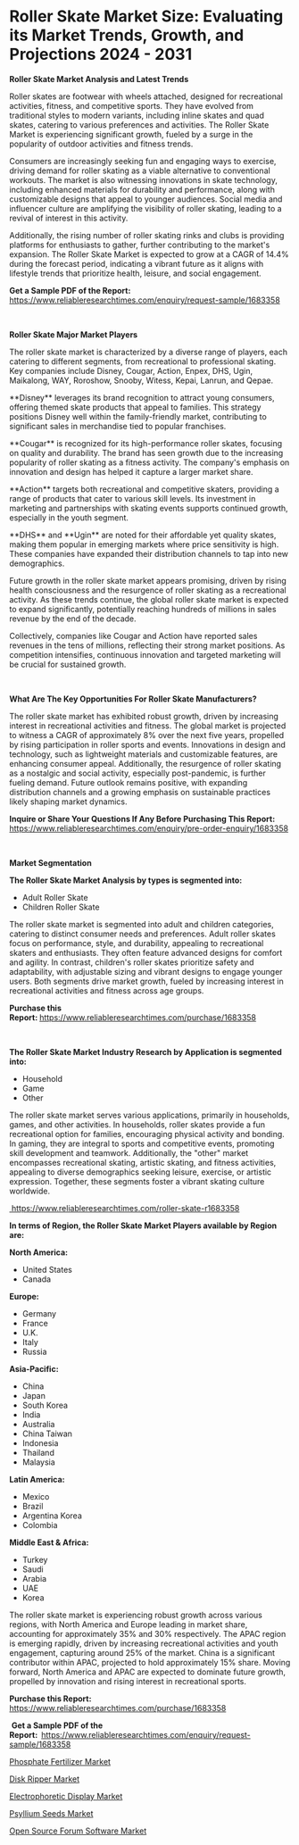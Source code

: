 <p><h1>Roller Skate Market Size: Evaluating its Market Trends, Growth, and Projections 2024 - 2031</h1></p><p><strong>Roller Skate Market Analysis and Latest Trends</strong></p>
<p><p>Roller skates are footwear with wheels attached, designed for recreational activities, fitness, and competitive sports. They have evolved from traditional styles to modern variants, including inline skates and quad skates, catering to various preferences and activities. The Roller Skate Market is experiencing significant growth, fueled by a surge in the popularity of outdoor activities and fitness trends. </p><p>Consumers are increasingly seeking fun and engaging ways to exercise, driving demand for roller skating as a viable alternative to conventional workouts. The market is also witnessing innovations in skate technology, including enhanced materials for durability and performance, along with customizable designs that appeal to younger audiences. Social media and influencer culture are amplifying the visibility of roller skating, leading to a revival of interest in this activity.</p><p>Additionally, the rising number of roller skating rinks and clubs is providing platforms for enthusiasts to gather, further contributing to the market's expansion. The Roller Skate Market is expected to grow at a CAGR of 14.4% during the forecast period, indicating a vibrant future as it aligns with lifestyle trends that prioritize health, leisure, and social engagement.</p></p>
<p><strong>Get a Sample PDF of the Report:&nbsp;</strong> <a href="https://www.reliableresearchtimes.com/enquiry/request-sample/1683358?utm_campaign=1739&utm_medium=2&utm_source=Github&utm_content=ia&utm_term=15102024&utm_id=roller-skate">https://www.reliableresearchtimes.com/enquiry/request-sample/1683358</a></p>
<p>&nbsp;</p>
<p><strong>Roller Skate Major Market Players</strong></p>
<p><p>The roller skate market is characterized by a diverse range of players, each catering to different segments, from recreational to professional skating. Key companies include Disney, Cougar, Action, Enpex, DHS, Ugin, Maikalong, WAY, Roroshow, Snooby, Witess, Kepai, Lanrun, and Qepae.</p><p>**Disney** leverages its brand recognition to attract young consumers, offering themed skate products that appeal to families. This strategy positions Disney well within the family-friendly market, contributing to significant sales in merchandise tied to popular franchises.</p><p>**Cougar** is recognized for its high-performance roller skates, focusing on quality and durability. The brand has seen growth due to the increasing popularity of roller skating as a fitness activity. The company's emphasis on innovation and design has helped it capture a larger market share.</p><p>**Action** targets both recreational and competitive skaters, providing a range of products that cater to various skill levels. Its investment in marketing and partnerships with skating events supports continued growth, especially in the youth segment.</p><p>**DHS** and **Ugin** are noted for their affordable yet quality skates, making them popular in emerging markets where price sensitivity is high. These companies have expanded their distribution channels to tap into new demographics.</p><p>Future growth in the roller skate market appears promising, driven by rising health consciousness and the resurgence of roller skating as a recreational activity. As these trends continue, the global roller skate market is expected to expand significantly, potentially reaching hundreds of millions in sales revenue by the end of the decade.</p><p>Collectively, companies like Cougar and Action have reported sales revenues in the tens of millions, reflecting their strong market positions. As competition intensifies, continuous innovation and targeted marketing will be crucial for sustained growth.</p></p>
<p>&nbsp;</p>
<p><strong>What Are The Key Opportunities For Roller Skate Manufacturers?</strong></p>
<p><p>The roller skate market has exhibited robust growth, driven by increasing interest in recreational activities and fitness. The global market is projected to witness a CAGR of approximately 8% over the next five years, propelled by rising participation in roller sports and events. Innovations in design and technology, such as lightweight materials and customizable features, are enhancing consumer appeal. Additionally, the resurgence of roller skating as a nostalgic and social activity, especially post-pandemic, is further fueling demand. Future outlook remains positive, with expanding distribution channels and a growing emphasis on sustainable practices likely shaping market dynamics.</p></p>
<p><strong>Inquire or Share Your Questions If Any Before Purchasing This Report:</strong> <a href="https://www.reliableresearchtimes.com/enquiry/pre-order-enquiry/1683358?utm_campaign=1739&utm_medium=2&utm_source=Github&utm_content=ia&utm_term=15102024&utm_id=roller-skate">https://www.reliableresearchtimes.com/enquiry/pre-order-enquiry/1683358</a></p>
<p>&nbsp;</p>
<p><strong>Market Segmentation</strong></p>
<p><strong>The Roller Skate Market Analysis by types is segmented into:</strong></p>
<p><ul><li>Adult Roller Skate</li><li>Children Roller Skate</li></ul></p>
<p><p>The roller skate market is segmented into adult and children categories, catering to distinct consumer needs and preferences. Adult roller skates focus on performance, style, and durability, appealing to recreational skaters and enthusiasts. They often feature advanced designs for comfort and agility. In contrast, children's roller skates prioritize safety and adaptability, with adjustable sizing and vibrant designs to engage younger users. Both segments drive market growth, fueled by increasing interest in recreational activities and fitness across age groups.</p></p>
<p><strong>Purchase this Report:&nbsp;</strong><a href="https://www.reliableresearchtimes.com/purchase/1683358?utm_campaign=1739&utm_medium=2&utm_source=Github&utm_content=ia&utm_term=15102024&utm_id=roller-skate">https://www.reliableresearchtimes.com/purchase/1683358</a></p>
<p>&nbsp;</p>
<p><strong>The Roller Skate Market Industry Research by Application is segmented into:</strong></p>
<p><ul><li>Household</li><li>Game</li><li>Other</li></ul></p>
<p><p>The roller skate market serves various applications, primarily in households, games, and other activities. In households, roller skates provide a fun recreational option for families, encouraging physical activity and bonding. In gaming, they are integral to sports and competitive events, promoting skill development and teamwork. Additionally, the "other" market encompasses recreational skating, artistic skating, and fitness activities, appealing to diverse demographics seeking leisure, exercise, or artistic expression. Together, these segments foster a vibrant skating culture worldwide.</p></p>
<p><a href="https://www.reliableresearchtimes.com/roller-skate-r1683358?utm_campaign=1739&utm_medium=2&utm_source=Github&utm_content=ia&utm_term=15102024&utm_id=roller-skate">&nbsp;https://www.reliableresearchtimes.com/roller-skate-r1683358</a></p>
<p><strong>In terms of Region, the Roller Skate Market Players available by Region are:</strong></p>
<p>
    <p> <strong> North America: </strong>
        <ul>
            <li>United States</li>
            <li>Canada</li>
        </ul>
        </p> 
    <p> <strong> Europe: </strong>
        <ul>
            <li>Germany</li>
            <li>France</li>
            <li>U.K.</li>
            <li>Italy</li>
            <li>Russia</li>
        </ul>
        </p> 
    <p> <strong> Asia-Pacific: </strong>
        <ul>
            <li>China</li>
            <li>Japan</li>
            <li>South Korea</li>
            <li>India</li>
            <li>Australia</li>
            <li>China Taiwan</li>
            <li>Indonesia</li>
            <li>Thailand</li>
            <li>Malaysia</li>
        </ul>
        </p> 
    <p> <strong> Latin America: </strong>
        <ul>
            <li>Mexico</li>
            <li>Brazil</li>
            <li>Argentina Korea</li>
            <li>Colombia</li>
        </ul>
        </p> 
    <p> <strong> Middle East & Africa: </strong>
        <ul>
            <li>Turkey</li>
            <li>Saudi</li>
            <li>Arabia</li>
            <li>UAE</li>
            <li>Korea</li>
        </ul>
    </p>
    </p>
<p><p>The roller skate market is experiencing robust growth across various regions, with North America and Europe leading in market share, accounting for approximately 35% and 30% respectively. The APAC region is emerging rapidly, driven by increasing recreational activities and youth engagement, capturing around 25% of the market. China is a significant contributor within APAC, projected to hold approximately 15% share. Moving forward, North America and APAC are expected to dominate future growth, propelled by innovation and rising interest in recreational sports.</p></p>
<p><strong>Purchase this Report: </strong><a href="https://www.reliableresearchtimes.com/purchase/1683358?utm_campaign=1739&utm_medium=2&utm_source=Github&utm_content=ia&utm_term=15102024&utm_id=roller-skate">https://www.reliableresearchtimes.com/purchase/1683358</a></p>
<p>&nbsp;<strong>Get a Sample PDF of the Report:&nbsp;&nbsp;</strong><a href="https://www.reliableresearchtimes.com/enquiry/request-sample/1683358?utm_campaign=1739&utm_medium=2&utm_source=Github&utm_content=ia&utm_term=15102024&utm_id=roller-skate">https://www.reliableresearchtimes.com/enquiry/request-sample/1683358</a></p>
<p><strong></strong></p>
<p><p><a href="https://www.linkedin.com/pulse/phosphate-fertilizer-market-segmentation-geographical-regions-r1rme?utm_campaign=1739&utm_medium=2&utm_source=Github&utm_content=ia&utm_term=15102024&utm_id=roller-skate">Phosphate Fertilizer Market</a></p><p><a href="https://www.linkedin.com/pulse/future-innovation-global-disk-ripper-market-growth-opportunities-rlo8e?utm_campaign=1739&utm_medium=2&utm_source=Github&utm_content=ia&utm_term=15102024&utm_id=roller-skate">Disk Ripper Market</a></p><p><a href="https://issuu.com/reportprime-2/docs/electrophoretic-display-market-size_c1bcd9fb05f9fc?utm_campaign=1739&utm_medium=2&utm_source=Github&utm_content=ia&utm_term=15102024&utm_id=roller-skate">Electrophoretic Display Market</a></p><p><a href="https://www.linkedin.com/pulse/competitive-intelligence-psyllium-seeds-market-key-players-strategies-q6k0e?utm_campaign=1739&utm_medium=2&utm_source=Github&utm_content=ia&utm_term=15102024&utm_id=roller-skate">Psyllium Seeds Market</a></p><p><a href="https://github.com/elizabethdagraca/Market-Research-Report-List-5/blob/main/open-source-forum-software-market.md?utm_campaign=1739&utm_medium=2&utm_source=Github&utm_content=ia&utm_term=15102024&utm_id=roller-skate">Open Source Forum Software Market</a></p></p>